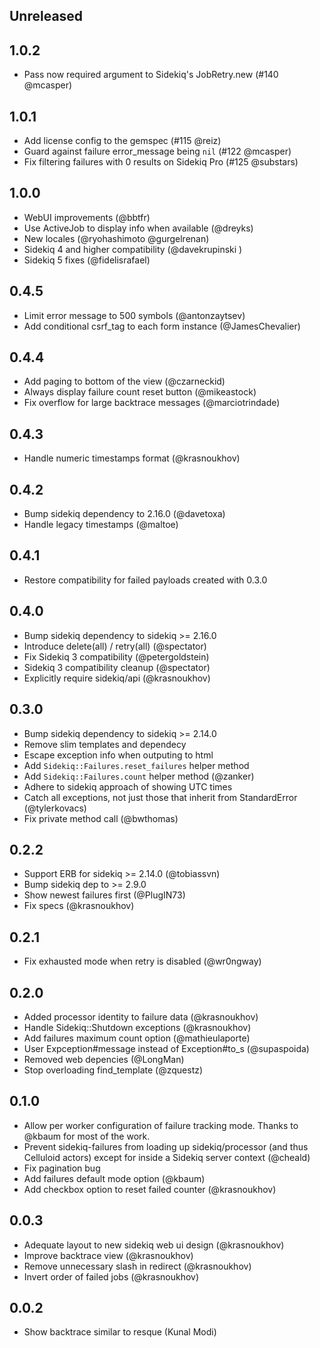 ## Unreleased

## 1.0.2

  * Pass now required argument to Sidekiq's JobRetry.new (#140 @mcasper)

## 1.0.1

  * Add license config to the gemspec (#115 @reiz)
  * Guard against failure error_message being `nil` (#122 @mcasper)
  * Fix filtering failures with 0 results on Sidekiq Pro (#125 @substars)

## 1.0.0

  * WebUI improvements (@bbtfr)
  * Use ActiveJob to display info when available (@dreyks)
  * New locales (@ryohashimoto @gurgelrenan)
  * Sidekiq 4 and higher compatibility (@davekrupinski )
  * Sidekiq 5 fixes (@fidelisrafael)

## 0.4.5

  * Limit error message to 500 symbols (@antonzaytsev)
  * Add conditional csrf_tag to each form instance (@JamesChevalier)

## 0.4.4

  * Add paging to bottom of the view (@czarneckid)
  * Always display failure count reset button (@mikeastock)
  * Fix overflow for large backtrace messages (@marciotrindade)

## 0.4.3

  * Handle numeric timestamps format (@krasnoukhov)

## 0.4.2

  * Bump sidekiq dependency to 2.16.0 (@davetoxa)
  * Handle legacy timestamps (@maltoe)

## 0.4.1

  * Restore compatibility for failed payloads created with 0.3.0

## 0.4.0

  * Bump sidekiq dependency to sidekiq >= 2.16.0
  * Introduce delete(all) / retry(all) (@spectator)
  * Fix Sidekiq 3 compatibility (@petergoldstein)
  * Sidekiq 3 compatibility cleanup (@spectator)
  * Explicitly require sidekiq/api (@krasnoukhov)

## 0.3.0

  * Bump sidekiq dependency to sidekiq >= 2.14.0
  * Remove slim templates and dependecy
  * Escape exception info when outputing to html
  * Add `Sidekiq::Failures.reset_failures` helper method
  * Add `Sidekiq::Failures.count` helper method (@zanker)
  * Adhere to sidekiq approach of showing UTC times
  * Catch all exceptions, not just those that inherit from StandardError (@tylerkovacs)
  * Fix private method call (@bwthomas)

## 0.2.2

  * Support ERB for sidekiq >= 2.14.0 (@tobiassvn)
  * Bump sidekiq dep to >= 2.9.0
  * Show newest failures first (@PlugIN73)
  * Fix specs (@krasnoukhov)

## 0.2.1

  * Fix exhausted mode when retry is disabled (@wr0ngway)

## 0.2.0

  * Added processor identity to failure data (@krasnoukhov)
  * Handle Sidekiq::Shutdown exceptions (@krasnoukhov)
  * Add failures maximum count option (@mathieulaporte)
  * User Expception#message instead of Exception#to_s (@supaspoida)
  * Removed web depencies (@LongMan)
  * Stop overloading find_template (@zquestz)

## 0.1.0

  * Allow per worker configuration of failure tracking mode. Thanks to
    @kbaum for most of the work.
  * Prevent sidekiq-failures from loading up sidekiq/processor (and thus
    Celluloid actors) except for inside a Sidekiq server context (@cheald)
  * Fix pagination bug
  * Add failures default mode option (@kbaum)
  * Add checkbox option to reset failed counter (@krasnoukhov)

## 0.0.3

  * Adequate layout to new sidekiq web ui design (@krasnoukhov)
  * Improve backtrace view (@krasnoukhov)
  * Remove unnecessary slash in redirect (@krasnoukhov)
  * Invert order of failed jobs (@krasnoukhov)

## 0.0.2

  * Show backtrace similar to resque (Kunal Modi)
